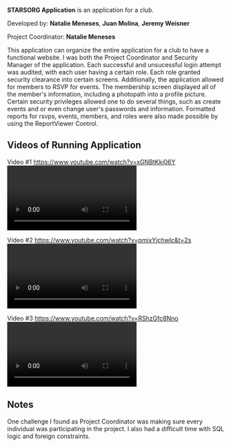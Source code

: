 **STARSORG Application** is an application for a club.

Developed by: **Natalie Meneses**,  **Juan Molina**,  **Jeremy Weisner**

Project Coordinator: **Natalie Meneses**

This application can organize the entire application for a club to have a functional website. I was both the Project Coordinator and Security Manager of the application. Each successful and unsucessful login attempt was audited, with each user having a certain role. Each role granted security clearance into certain screens. Additionally, the application allowed for members to RSVP for events. The membership screen displayed all of the member's information, including a photopath into a profile picture. Certain security privileges allowed one to do several things, such as create events and or even change user's passwords and information. Formatted reports for rsvps, events, members, and roles were also made possible by using the ReportViewer Control.


## Videos of Running Application

Video #1
https://www.youtube.com/watch?v=xGNBtKkj06Y<VIDEO URL>

Video #2
https://www.youtube.com/watch?v=pmixYjchwIc&t=2s<VIDEO URL>

Video #3
https://www.youtube.com/watch?v=RShzGfc8Nno<VIDEO URL>


## Notes

One challenge I found as Project Coordinator was making sure every individual was participating in the project. I also had a difficult time with SQL logic and foreign constraints.

